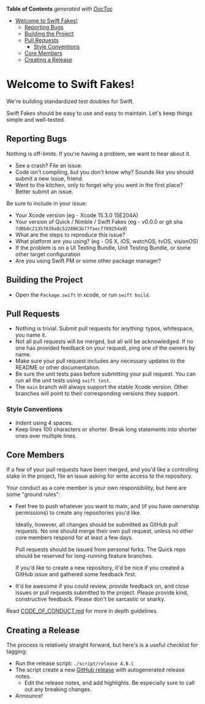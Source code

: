 <!-- START doctoc generated TOC please keep comment here to allow auto update -->
<!-- DON'T EDIT THIS SECTION, INSTEAD RE-RUN doctoc TO UPDATE -->
**Table of Contents**  *generated with [DocToc](http://doctoc.herokuapp.com/)*

- [Welcome to Swift Fakes!](#welcome-to-swift-fakes)
  - [Reporting Bugs](#reporting-bugs)
  - [Building the Project](#building-the-project)
  - [Pull Requests](#pull-requests)
    - [Style Conventions](#style-conventions)
  - [Core Members](#core-members)
  - [Creating a Release](#creating-a-release)

<!-- END doctoc generated TOC please keep comment here to allow auto update -->

# Welcome to Swift Fakes!

We're building standardized test doubles for Swift.

Swift Fakes should be easy to use and easy to maintain. Let's keep things
simple and well-tested.

## Reporting Bugs

Nothing is off-limits. If you're having a problem, we want to hear about
it.

- See a crash? File an issue.
- Code isn't compiling, but you don't know why? Sounds like you should
  submit a new issue, friend.
- Went to the kitchen, only to forget why you went in the first place?
  Better submit an issue.

Be sure to include in your issue:

- Your Xcode version (eg - Xcode 15.3.0 15E204A)
- Your version of Quick / Nimble / Swift Fakes (eg - v0.0.0 or git sha `7d0b8c21357839a8c5228863b77faecf709254a9`)
- What are the steps to reproduce this issue?
- What platform are you using? (eg - OS X, iOS, watchOS, tvOS, visionOS)
- If the problem is on a UI Testing Bundle, Unit Testing Bundle, or some other target configuration
- Are you using Swift PM or some other package manager?

## Building the Project

- Open the `Package.swift` in xcode, or run `swift build`.

## Pull Requests

- Nothing is trivial. Submit pull requests for anything: typos,
  whitespace, you name it.
- Not all pull requests will be merged, but all will be acknowledged. If
  no one has provided feedback on your request, ping one of the owners
  by name.
- Make sure your pull request includes any necessary updates to the
  README or other documentation.
- Be sure the unit tests pass before submitting your pull request. You can run all
  the unit tests using `swift test`.
- The `main` branch will always support the stable Xcode version. Other
  branches will point to their corresponding versions they support.

### Style Conventions

- Indent using 4 spaces.
- Keep lines 100 characters or shorter. Break long statements into
  shorter ones over multiple lines.

## Core Members

If a few of your pull requests have been merged, and you'd like a
controlling stake in the project, file an issue asking for write access
to the repository.

Your conduct as a core member is your own responsibility, but here are
some "ground rules":

- Feel free to push whatever you want to main, and (if you have
  ownership permissions) to create any repositories you'd like.

  Ideally, however, all changes should be submitted as GitHub pull
  requests. No one should merge their own pull request, unless no
  other core members respond for at least a few days.

  Pull requests should be issued from personal forks. The Quick repo
  should be reserved for long-running feature branches.

  If you'd like to create a new repository, it'd be nice if you created
  a GitHub issue and gathered some feedback first.

- It'd be awesome if you could review, provide feedback on, and close
  issues or pull requests submitted to the project. Please provide kind,
  constructive feedback. Please don't be sarcastic or snarky.

Read [CODE_OF_CONDUCT.md](CODE_OF_CONDUCT.md) for more in depth guidelines.

## Creating a Release

The process is relatively straight forward, but here's is a useful checklist for tagging:

- Run the release script: `./script/release A.B.C`
- The script create a new [GitHub release](https://github.com/Quick/swift-fakes/releases) with autogenerated release notes.
  - Edit the release notes, and add highlights. Be especially sure to call out any breaking changes.
- Announce!
